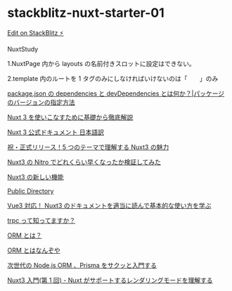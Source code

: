 # stackblitz-nuxt-starter-01

[Edit on StackBlitz ⚡️](https://stackblitz.com/edit/nuxt-starter-twaoct)

NuxtStudy

1.NuxtPage 内から layouts の名前付きスロットに設定はできない。

2.template 内のルートを 1 タグのみにしなければいけないのは「　　」のみ

[package.json の dependencies と devDependencies とは何か？|パッケージのバージョンの指定方法](https://prograshi.com/framework/nodejs/dependencies-and-devdependencies-in-package-json/)

[Nuxt 3 を使いこなすために基礎から徹底解説](https://reffect.co.jp/vue/nuxt3)

[Nuxt 3 公式ドキュメント 日本語訳](https://zenn.dev/torish/scraps/16676a3500ad99)

[祝・正式リリース！5 つのテーマで理解する Nuxt3 の魅力](https://zenn.dev/ytr0903/articles/197f5386ca4309#usefetch-%2F-%24fetch-%E3%81%A7%E3%81%AE-server-routes-%E3%81%AE%E8%87%AA%E5%8B%95%E3%83%91%E3%82%B9%E8%A7%A3%E6%B1%BA%EF%BC%86%E5%9E%8B%E6%8E%A8%E8%AB%96)

[Nuxt3 の Nitro でどれくらい早くなったか検証してみた](https://tech.smartcamp.co.jp/entry/nuxt3-nitro-performance)

[Nuxt3 の新しい機能](https://zenn.dev/azukiazusa/articles/nuxt3-new-features#volar)

[Public Directory](https://nuxt.com/docs/guide/directory-structure/public)

[Vue3 対応！ Nuxt3 のドキュメントを適当に読んで基本的な使い方を学ぶ](https://qiita.com/__Nem__/items/544d32788ada981a2ac6)

[trpc って知ってますか？](https://zenn.dev/is_ryo/articles/08a9710d9f6ee2)

[ORM とは？](https://zenn.dev/myuki/books/02fe236c7bc377/viewer/d2422a)

[ORM とはなんぞや](https://utouto97.hatenablog.com/entry/2021/07/21/224759)

[次世代の Node.js ORM 、Prisma をサクッと入門する](https://zenn.dev/pyhrinezumi/articles/431be604f9ad50)

[Nuxt3 入門(第 1 回) - Nuxt がサポートするレンダリングモードを理解する](https://developer.mamezou-tech.com/nuxt/nuxt3-rendering-mode/)
